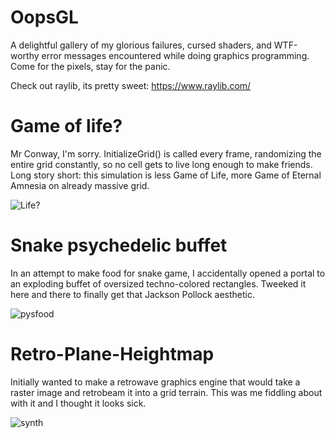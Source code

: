 # OopsGL
A delightful gallery of my glorious failures, cursed shaders, and WTF-worthy error messages encountered while doing graphics programming. Come for the pixels, stay for the panic.

Check out raylib, its pretty sweet: https://www.raylib.com/

# Game of life?
Mr Conway, I'm sorry. InitializeGrid() is called every frame, randomizing the entire grid constantly, so no cell gets to live long enough to make friends. Long story short: this simulation is less Game of Life, more Game of Eternal Amnesia on already massive grid.

![Life?](https://github.com/user-attachments/assets/78447eb6-c575-4a89-9f3b-a991fbc6d4c9)

# Snake psychedelic buffet
In an attempt to make food for snake game, I accidentally opened a portal to an exploding buffet of oversized techno-colored rectangles. Tweeked it here and there to finally get that Jackson Pollock aesthetic.

![pysfood](https://github.com/user-attachments/assets/bab2702e-1c4e-4c9d-abe5-64d52b00a07f)


# Retro-Plane-Heightmap
Initially wanted to make a retrowave graphics engine that would take a raster image and retrobeam it into a grid terrain. This was me fiddling about with it and I thought it looks sick.

![synth](https://github.com/user-attachments/assets/004728d4-62e5-40f6-899b-e625106c456d)

